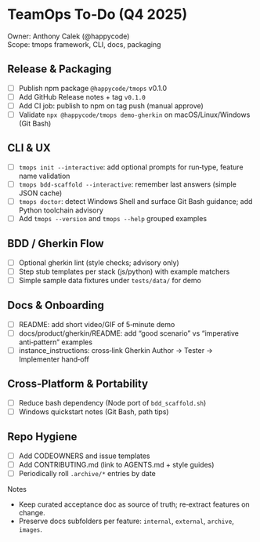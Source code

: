 # TeamOps To‑Do (Q4 2025)

Owner: Anthony Calek (@happycode)  
Scope: tmops framework, CLI, docs, packaging

## Release & Packaging
- [ ] Publish npm package `@happycode/tmops` v0.1.0
- [ ] Add GitHub Release notes + tag `v0.1.0`
- [ ] Add CI job: publish to npm on tag push (manual approve)
- [ ] Validate `npx @happycode/tmops demo-gherkin` on macOS/Linux/Windows (Git Bash)

## CLI & UX
- [ ] `tmops init --interactive`: add optional prompts for run‑type, feature name validation
- [ ] `tmops bdd-scaffold --interactive`: remember last answers (simple JSON cache)
- [ ] `tmops doctor`: detect Windows Shell and surface Git Bash guidance; add Python toolchain advisory
- [ ] Add `tmops --version` and `tmops --help` grouped examples

## BDD / Gherkin Flow
- [ ] Optional gherkin lint (style checks; advisory only)
- [ ] Step stub templates per stack (js/python) with example matchers
- [ ] Simple sample data fixtures under `tests/data/` for demo

## Docs & Onboarding
- [ ] README: add short video/GIF of 5‑minute demo
- [ ] docs/product/gherkin/README: add “good scenario” vs “imperative anti‑pattern” examples
- [ ] instance_instructions: cross‑link Gherkin Author → Tester → Implementer hand‑off

## Cross‑Platform & Portability
- [ ] Reduce bash dependency (Node port of `bdd_scaffold.sh`)
- [ ] Windows quickstart notes (Git Bash, path tips)

## Repo Hygiene
- [ ] Add CODEOWNERS and issue templates
- [ ] Add CONTRIBUTING.md (link to AGENTS.md + style guides)
- [ ] Periodically roll `.archive/*` entries by date

Notes
- Keep curated acceptance doc as source of truth; re‑extract features on change.
- Preserve docs subfolders per feature: `internal`, `external`, `archive`, `images`.
